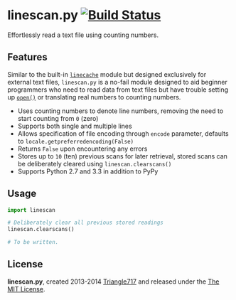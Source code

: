 # linescan.py [![Build Status](https://travis-ci.org/le717/linescan.py.png?branch=master)](https://travis-ci.org/le717/linescan.py) #

Effortlessly read a text file using counting numbers. 

## Features ##

Similar to the built-in [`linecache`](http://docs.python.org/3/library/linecache.html) module but designed exclusively for external text files, `linescan.py` is a no-fail module designed to aid beginner programmers who need to read data from text files but have trouble setting up [`open()`](http://docs.python.org/3/library/functions.html#open) or translating real numbers to counting numbers.

* Uses counting numbers to denote line numbers, removing the need to start counting from `0` (zero)
* Supports both single and multiple lines
* Allows specification of file encoding through `encode` parameter, defaults to `locale.getpreferredencoding(False)`
* Returns `False` upon encountering any errors
* Stores up to `10` (ten) previous scans for later retrieval, stored scans can be deliberately cleared using `linescan.clearscans()`
* Supports Python 2.7 and 3.3 in addition to PyPy

## Usage ##

```python
import linescan

# Deliberately clear all previous stored readings
linescan.clearscans()

# To be written.
```
## License ##

**linescan.py**, created 2013-2014 [Triangle717](http://Triangle717.WordPress.com) and released under the [The MIT License](http://opensource.org/licenses/MIT).
